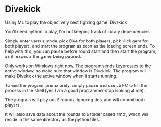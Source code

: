 # Divekick
Using ML to play the objectively best fighting game, Divekick

You'll need python to play, I'm not keeping track of library dependencies

Simply enter versus mode, pick Dive for both players, pick Kick gem for both players, and start the program as soon as the loading screen ends. To help with this, you can pause before round start and then start the program, as it respects the game being paused.

Only works on Windows right now.
The program sends keypresses to the active window, so make sure that window is Divekick. The program will make Divekick the active window when it starts running.

To end the program prematurely, simply pause and use ctrl-C to kill the process in the shell (yes I am a good programmer stop looking at me).

The program will play out 5 rounds, ignoring ties, and will control both players.

It will also save data about the rounds to a folder called 'tmp', which will reside in the same directory as the python files.
